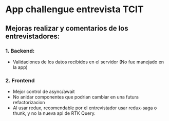 # App challengue entrevista TCIT

## Mejoras realizar y comentarios de los entrevistadores:

### 1. Backend:

- Validaciones de los datos recibidos en el servidor (No fue manejado en la app)

### 2. Frontend

- Mejor control de async/await
- No anidar componentes que podrian cambiar en una futura refactorizacion
- Al usar redux, recomendable por el entrevistador usar redux-saga o thunk, y no la nueva api de RTK Query.
